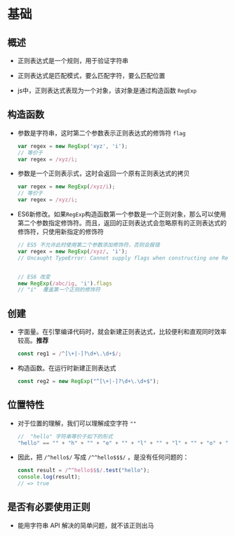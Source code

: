 # 基础

## 概述

  - 正则表达式是一个规则，用于验证字符串

  - 正则表达式是匹配模式，要么匹配字符，要么匹配位置

  - js中，正则表达式表现为一个对象，该对象是通过构造函数 `RegExp`

## 构造函数

  - 参数是字符串，这时第二个参数表示正则表达式的修饰符 `flag`

    ```js
    var regex = new RegExp('xyz', 'i');
    // 等价于
    var regex = /xyz/i;
    ```

  - 参数是一个正则表示式，这时会返回一个原有正则表达式的拷贝

    ```js
    var regex = new RegExp(/xyz/i);
    // 等价于
    var regex = /xyz/i;
    ```

  - ES6新修改。如果`RegExp`构造函数第一个参数是一个正则对象，那么可以使用第二个参数指定修饰符。而且，返回的正则表达式会忽略原有的正则表达式的修饰符，只使用新指定的修饰符

    ```js
    // ES5 不允许此时使用第二个参数添加修饰符，否则会报错
    var regex = new RegExp(/xyz/, 'i');
    // Uncaught TypeError: Cannot supply flags when constructing one RegExp from another


    // ES6 改变
    new RegExp(/abc/ig, 'i').flags
    // "i"  覆盖第一个正则的修饰符

    ```

## 创建

  - 字面量。在引擎编译代码时，就会新建正则表达式，比较便利和直观同时效率较高。**推荐**

    ```js
    const reg1 = /^[\+|-]?\d+\.\d+$/;
    ```

  - 构造函数。在运行时新建正则表达式

    ```js
    const reg2 = new RegExp("^[\+|-]?\d+\.\d+$");
    ```

## 位置特性

  - 对于位置的理解，我们可以理解成空字符 `""`

    ```js
    //  "hello" 字符串等价于如下的形式
    "hello" == "" + "h" + "" + "e" + "" + "l" + "" + "l" + "" + "o" + "";
    ```

  - 因此，把 `/^hello$/` 写成 `/^^hello$$$/` ，是没有任何问题的：

    ```js
    const result = /^^hello$$$/.test("hello");
    console.log(result);
    // => true
    ```

## 是否有必要使用正则

  - 能用字符串 API 解决的简单问题，就不该正则出马
